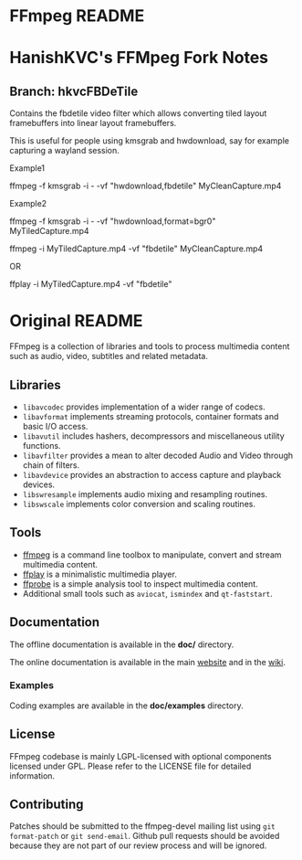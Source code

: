 FFmpeg README
=============

# HanishKVC's FFMpeg Fork Notes

## Branch: hkvcFBDeTile

Contains the fbdetile video filter which allows converting tiled layout framebuffers
into linear layout framebuffers.

This is useful for people using kmsgrab and hwdownload, say for example capturing a
wayland session.

Example1

ffmpeg -f kmsgrab -i - -vf "hwdownload,fbdetile" MyCleanCapture.mp4

Example2

ffmpeg -f kmsgrab -i - -vf "hwdownload,format=bgr0" MyTiledCapture.mp4

ffmpeg -i MyTiledCapture.mp4 -vf "fbdetile" MyCleanCapture.mp4

OR

ffplay -i MyTiledCapture.mp4 -vf "fbdetile"


# Original README

FFmpeg is a collection of libraries and tools to process multimedia content
such as audio, video, subtitles and related metadata.

## Libraries

* `libavcodec` provides implementation of a wider range of codecs.
* `libavformat` implements streaming protocols, container formats and basic I/O access.
* `libavutil` includes hashers, decompressors and miscellaneous utility functions.
* `libavfilter` provides a mean to alter decoded Audio and Video through chain of filters.
* `libavdevice` provides an abstraction to access capture and playback devices.
* `libswresample` implements audio mixing and resampling routines.
* `libswscale` implements color conversion and scaling routines.

## Tools

* [ffmpeg](https://ffmpeg.org/ffmpeg.html) is a command line toolbox to
  manipulate, convert and stream multimedia content.
* [ffplay](https://ffmpeg.org/ffplay.html) is a minimalistic multimedia player.
* [ffprobe](https://ffmpeg.org/ffprobe.html) is a simple analysis tool to inspect
  multimedia content.
* Additional small tools such as `aviocat`, `ismindex` and `qt-faststart`.

## Documentation

The offline documentation is available in the **doc/** directory.

The online documentation is available in the main [website](https://ffmpeg.org)
and in the [wiki](https://trac.ffmpeg.org).

### Examples

Coding examples are available in the **doc/examples** directory.

## License

FFmpeg codebase is mainly LGPL-licensed with optional components licensed under
GPL. Please refer to the LICENSE file for detailed information.

## Contributing

Patches should be submitted to the ffmpeg-devel mailing list using
`git format-patch` or `git send-email`. Github pull requests should be
avoided because they are not part of our review process and will be ignored.
